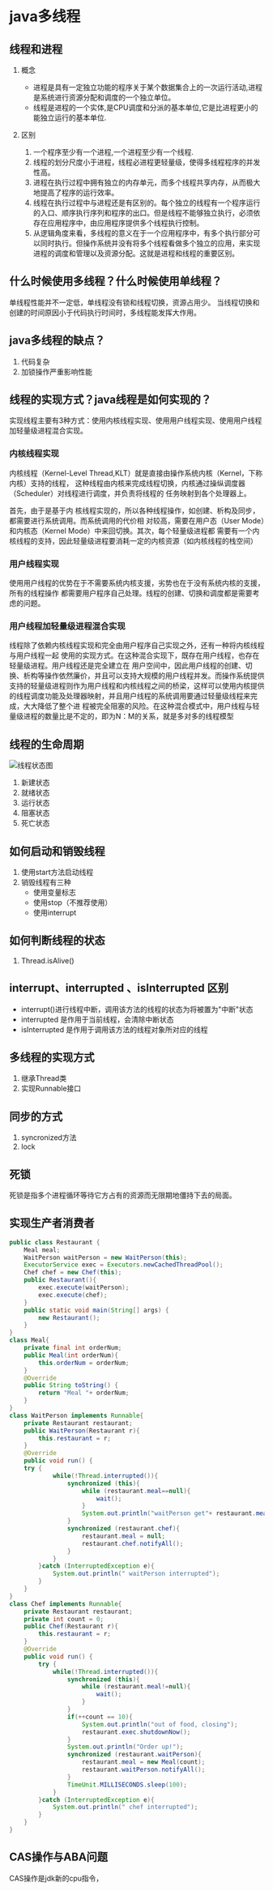 # java多线程
## 线程和进程
1. 概念
    * 进程是具有一定独立功能的程序关于某个数据集合上的一次运行活动,进程是系统进行资源分配和调度的一个独立单位。
    * 线程是进程的一个实体,是CPU调度和分派的基本单位,它是比进程更小的能独立运行的基本单位.

2. 区别
    1) 一个程序至少有一个进程,一个进程至少有一个线程.
    2) 线程的划分尺度小于进程，线程必进程更轻量级，使得多线程程序的并发性高。
    3) 进程在执行过程中拥有独立的内存单元，而多个线程共享内存，从而极大地提高了程序的运行效率。
    4) 线程在执行过程中与进程还是有区别的。每个独立的线程有一个程序运行的入口、顺序执行序列和程序的出口。但是线程不能够独立执行，必须依存在应用程序中，由应用程序提供多个线程执行控制。
    5) 从逻辑角度来看，多线程的意义在于一个应用程序中，有多个执行部分可以同时执行。但操作系统并没有将多个线程看做多个独立的应用，来实现进程的调度和管理以及资源分配。这就是进程和线程的重要区别。

## 什么时候使用多线程？什么时候使用单线程？
单线程性能并不一定低，单线程没有锁和线程切换，资源占用少。
当线程切换和创建的时间原因小于代码执行时间时，多线程能发挥大作用。


## java多线程的缺点？
1. 代码复杂
2. 加锁操作严重影响性能

## 线程的实现方式？java线程是如何实现的？
实现线程主要有3种方式：使用内核线程实现、使用用户线程实现、使用用户线程加轻量级进程混合实现。

### 内核线程实现
内核线程（Kernel-Level Thread,KLT）就是直接由操作系统内核（Kernel，下称内核）支持的线程， 这种线程由内核来完成线程切换，内核通过操纵调度器（Scheduler）对线程进行调度，并负责将线程的 任务映射到各个处理器上。

首先，由于是基于内 核线程实现的，所以各种线程操作，如创建、析构及同步，都需要进行系统调用。而系统调用的代价相 对较高，需要在用户态（User Mode）和内核态（Kernel Mode）中来回切换。其次，每个轻量级进程都 需要有一个内核线程的支持，因此轻量级进程要消耗一定的内核资源（如内核线程的栈空间）

### 用户线程实现
使用用户线程的优势在于不需要系统内核支援，劣势也在于没有系统内核的支援，所有的线程操作 都需要用户程序自己处理。线程的创建、切换和调度都是需要考虑的问题。

### 用户线程加轻量级进程混合实现
线程除了依赖内核线程实现和完全由用户程序自己实现之外，还有一种将内核线程与用户线程一起 使用的实现方式。在这种混合实现下，既存在用户线程，也存在轻量级进程。用户线程还是完全建立在 用户空间中，因此用户线程的创建、切换、析构等操作依然廉价，并且可以支持大规模的用户线程并发。而操作系统提供支持的轻量级进程则作为用户线程和内核线程之间的桥梁，这样可以使用内核提供的线程调度功能及处理器映射，并且用户线程的系统调用要通过轻量级线程来完成，大大降低了整个进 程被完全阻塞的风险。在这种混合模式中，用户线程与轻量级进程的数量比是不定的，即为N：M的关系，就是多对多的线程模型

## 线程的生命周期
![线程状态图](../images/thread-status.png)
1. 新建状态
2. 就绪状态
3. 运行状态
4. 阻塞状态
5. 死亡状态

## 如何启动和销毁线程
1. 使用start方法启动线程
2. 销毁线程有三种
    * 使用变量标志
    * 使用stop（不推荐使用）
    * 使用interrupt

## 如何判断线程的状态
1. Thread.isAlive()

## interrupt、interrupted 、isInterrupted 区别
* interrupt()进行线程中断，调用该方法的线程的状态为将被置为"中断"状态
* interrupted 是作用于当前线程，会清除中断状态
* isInterrupted 是作用于调用该方法的线程对象所对应的线程

## 多线程的实现方式
1. 继承Thread类
2. 实现Runnable接口

## 同步的方式
1. syncronized方法
2. lock

## 死锁
死锁是指多个进程循环等待它方占有的资源而无限期地僵持下去的局面。

## 实现生产者消费者
```java
public class Restaurant {
    Meal meal;
    WaitPerson waitPerson = new WaitPerson(this);
    ExecutorService exec = Executors.newCachedThreadPool();
    Chef chef = new Chef(this);
    public Restaurant(){
        exec.execute(waitPerson);
        exec.execute(chef);
    }
    public static void main(String[] args) {
        new Restaurant();
    }
}
class Meal{
    private final int orderNum;
    public Meal(int orderNum){
        this.orderNum = orderNum;
    }
    @Override
    public String toString() {
        return "Meal "+ orderNum;
    }
}
class WaitPerson implements Runnable{
    private Restaurant restaurant;
    public WaitPerson(Restaurant r){
        this.restaurant = r;
    }
    @Override
    public void run() {
    try {
            while(!Thread.interrupted()){
                synchronized (this){
                    while (restaurant.meal==null){
                        wait();
                    }
                    System.out.println("waitPerson get"+ restaurant.meal);
                }
                synchronized (restaurant.chef){
                    restaurant.meal = null;
                    restaurant.chef.notifyAll();
                }
            }
        }catch (InterruptedException e){
            System.out.println(" waitPerson interrupted");
        }
    }
}
class Chef implements Runnable{
    private Restaurant restaurant;
    private int count = 0;
    public Chef(Restaurant r){
        this.restaurant = r;
    }
    @Override
    public void run() {
        try {
            while(!Thread.interrupted()){
                synchronized (this){
                    while (restaurant.meal!=null){
                        wait();
                    }
                }
                if(++count == 10){
                    System.out.println("out of food, closing");
                    restaurant.exec.shutdownNow();
                }
                System.out.println("Order up!");
                synchronized (restaurant.waitPerson){
                    restaurant.meal = new Meal(count);
                    restaurant.waitPerson.notifyAll();
                }
                TimeUnit.MILLISECONDS.sleep(100);
            }
        }catch (InterruptedException e){
            System.out.println(" chef interrupted");
        }
    }
}
```

## CAS操作与ABA问题
CAS操作是jdk新的cpu指令，

